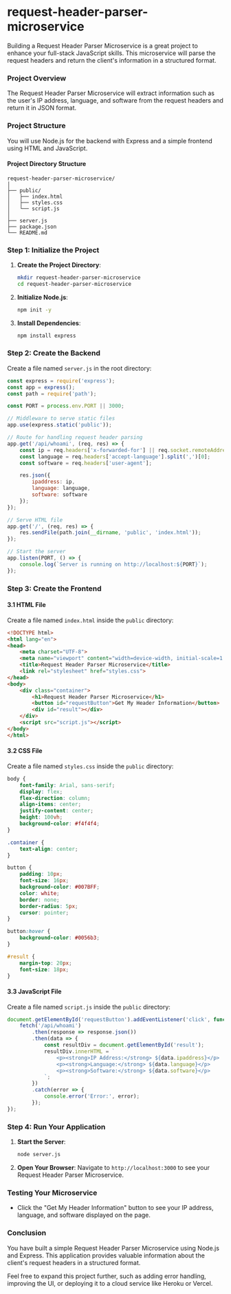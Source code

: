 # request-header-parser-microservice
Building a Request Header Parser Microservice is a great project to enhance your full-stack JavaScript skills. This microservice will parse the request headers and return the client's information in a structured format.

### Project Overview
The Request Header Parser Microservice will extract information such as the user's IP address, language, and software from the request headers and return it in JSON format.

### Project Structure
You will use Node.js for the backend with Express and a simple frontend using HTML and JavaScript.

#### Project Directory Structure
```
request-header-parser-microservice/
│
├── public/
│   ├── index.html
│   ├── styles.css
│   └── script.js
│
├── server.js
├── package.json
└── README.md
```

### Step 1: Initialize the Project

1. **Create the Project Directory**:
   ```bash
   mkdir request-header-parser-microservice
   cd request-header-parser-microservice
   ```

2. **Initialize Node.js**:
   ```bash
   npm init -y
   ```

3. **Install Dependencies**:
   ```bash
   npm install express
   ```

### Step 2: Create the Backend

Create a file named `server.js` in the root directory:

```javascript
const express = require('express');
const app = express();
const path = require('path');

const PORT = process.env.PORT || 3000;

// Middleware to serve static files
app.use(express.static('public'));

// Route for handling request header parsing
app.get('/api/whoami', (req, res) => {
    const ip = req.headers['x-forwarded-for'] || req.socket.remoteAddress;
    const language = req.headers['accept-language'].split(',')[0];
    const software = req.headers['user-agent'];

    res.json({
        ipaddress: ip,
        language: language,
        software: software
    });
});

// Serve HTML file
app.get('/', (req, res) => {
    res.sendFile(path.join(__dirname, 'public', 'index.html'));
});

// Start the server
app.listen(PORT, () => {
    console.log(`Server is running on http://localhost:${PORT}`);
});
```

### Step 3: Create the Frontend

#### 3.1 HTML File
Create a file named `index.html` inside the `public` directory:

```html
<!DOCTYPE html>
<html lang="en">
<head>
    <meta charset="UTF-8">
    <meta name="viewport" content="width=device-width, initial-scale=1.0">
    <title>Request Header Parser Microservice</title>
    <link rel="stylesheet" href="styles.css">
</head>
<body>
    <div class="container">
        <h1>Request Header Parser Microservice</h1>
        <button id="requestButton">Get My Header Information</button>
        <div id="result"></div>
    </div>
    <script src="script.js"></script>
</body>
</html>
```

#### 3.2 CSS File
Create a file named `styles.css` inside the `public` directory:

```css
body {
    font-family: Arial, sans-serif;
    display: flex;
    flex-direction: column;
    align-items: center;
    justify-content: center;
    height: 100vh;
    background-color: #f4f4f4;
}

.container {
    text-align: center;
}

button {
    padding: 10px;
    font-size: 16px;
    background-color: #007BFF;
    color: white;
    border: none;
    border-radius: 5px;
    cursor: pointer;
}

button:hover {
    background-color: #0056b3;
}

#result {
    margin-top: 20px;
    font-size: 18px;
}
```

#### 3.3 JavaScript File
Create a file named `script.js` inside the `public` directory:

```javascript
document.getElementById('requestButton').addEventListener('click', function () {
    fetch('/api/whoami')
        .then(response => response.json())
        .then(data => {
            const resultDiv = document.getElementById('result');
            resultDiv.innerHTML = `
                <p><strong>IP Address:</strong> ${data.ipaddress}</p>
                <p><strong>Language:</strong> ${data.language}</p>
                <p><strong>Software:</strong> ${data.software}</p>
            `;
        })
        .catch(error => {
            console.error('Error:', error);
        });
});
```

### Step 4: Run Your Application

1. **Start the Server**:
   ```bash
   node server.js
   ```

2. **Open Your Browser**:
   Navigate to `http://localhost:3000` to see your Request Header Parser Microservice.

### Testing Your Microservice
- Click the "Get My Header Information" button to see your IP address, language, and software displayed on the page.

### Conclusion
You have built a simple Request Header Parser Microservice using Node.js and Express. This application provides valuable information about the client's request headers in a structured format.

Feel free to expand this project further, such as adding error handling, improving the UI, or deploying it to a cloud service like Heroku or Vercel.
